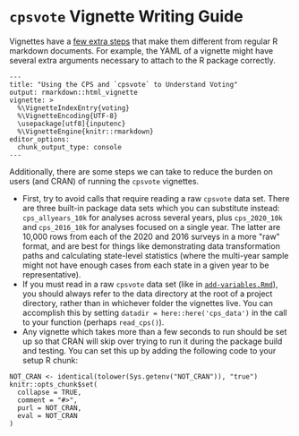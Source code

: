 # `cpsvote` Vignette Writing Guide

Vignettes have a [few extra steps](https://r-pkgs.org/vignettes.html#vignette-metadata) that make them different from regular R markdown documents. For example, the YAML of a vignette might have several extra arguments necessary to attach to the R package correctly.

```
---
title: "Using the CPS and `cpsvote` to Understand Voting"
output: rmarkdown::html_vignette
vignette: >
  %\VignetteIndexEntry{voting}
  %\VignetteEncoding{UTF-8}
  \usepackage[utf8]{inputenc}
  %\VignetteEngine{knitr::rmarkdown}
editor_options: 
  chunk_output_type: console
---
```

Additionally, there are some steps we can take to reduce the burden on users (and CRAN) of running the `cpsvote` vignettes.

- First, try to avoid calls that require reading a raw `cpsvote` data set. There are three built-in package data sets which you can substitute instead: `cps_allyears_10k` for analyses across several years, plus `cps_2020_10k` and `cps_2016_10k` for analyses focused on a single year. The latter are 10,000 rows from each of the 2020 and 2016 surveys in a more "raw" format, and are best for things like demonstrating data transformation paths and calculating state-level statistics (where the multi-year sample might not have enough cases from each state in a given year to be representative).
- If you must read in a raw `cpsvote` data set (like in [`add-variables.Rmd`](add-variables.Rmd)), you should always refer to the data directory at the root of a project directory, rather than in whichever folder the vignettes live. You can accomplish this by setting `datadir = here::here('cps_data')` in the call to your function (perhaps `read_cps()`).
- Any vignette which takes more than a few seconds to run should be set up so that CRAN will skip over trying to run it during the package build and testing. You can set this up by adding the following code to your setup R chunk:

```
NOT_CRAN <- identical(tolower(Sys.getenv("NOT_CRAN")), "true")
knitr::opts_chunk$set(
  collapse = TRUE,
  comment = "#>",
  purl = NOT_CRAN,
  eval = NOT_CRAN
)
```
